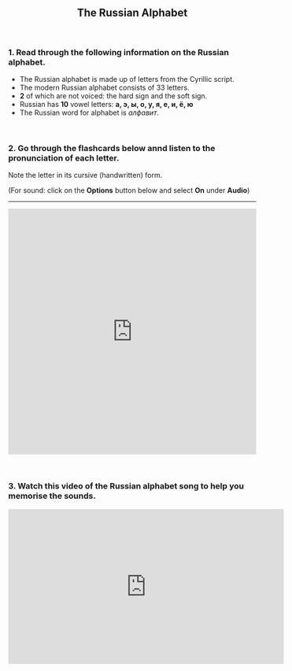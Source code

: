 <h2 style="text-align:center;"> The Russian Alphabet </h2> 
<p>&nbsp;<p/>
<h3>1. Read through the following information on the Russian alphabet.</h3>
<ul>
   <li>The Russian alphabet is made up of letters from the Cyrillic script.</li>
   <li>The modern Russian alphabet consists of 33 letters.</li>
   <li><b>2</b> of which are not voiced: the hard sign and the soft sign.</li>
   <li>Russian has <b>10</b> vowel letters: <b>а, э, ы, о, у, я, е, и, ё, ю</b></li>
   <li>The Russian word for alphabet is <i>алфавит</i>.</li>
</ul>  
 
<p>&nbsp;</p>
<h3>2. Go through the flashcards below annd listen to the pronunciation of each letter.</h3>
<p>Note the letter in its cursive (handwritten) form.</p>
<p>(For sound: click on the <b>Options</b> button below and select <b>On</b> under <b>Audio</b>)</p>
<hr>

<iframe src="https://quizlet.com/202516179/flashcards/embed?i=ejr67&x=1jj1" height="500" width="100%" style="border:0"></iframe>

<p>&nbsp;</p>
<h3>3. Watch this video of the Russian alphabet song to help you memorise the sounds.</h3> 
<div class="container"> 
<iframe width="560" height="315" src="https://www.youtube.com/embed/GIKX9RYOX5w?start=19" frameborder="0" allow="accelerometer; autoplay; clipboard-write; encrypted-media; gyroscope; picture-in-picture" allowfullscreen></iframe>
</div> 
<p>&nbsp;</p>
